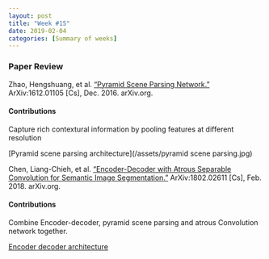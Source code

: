```yaml
---
layout: post
title: "Week #15"
date: 2019-02-04
categories: [Summary of weeks]
---
```

### Paper Review

Zhao, Hengshuang, et al. [“Pyramid Scene Parsing Network.”](http://arxiv.org/abs/1612.01105) ArXiv:1612.01105 [Cs], Dec. 2016. arXiv.org.

#### Contributions
Capture rich contextural information by pooling features at different resolution

[Pyramid scene parsing architecture](/assets/pyramid scene parsing.jpg)  

Chen, Liang-Chieh, et al. [“Encoder-Decoder with Atrous Separable Convolution for Semantic Image Segmentation.”](http://arxiv.org/abs/1802.02611) ArXiv:1802.02611 [Cs], Feb. 2018. arXiv.org.

#### Contributions
Combine Encoder-decoder, pyramid scene parsing and atrous Convolution network together.

[Encoder decoder architecture](/assets/encoder-decoder.jpg)
